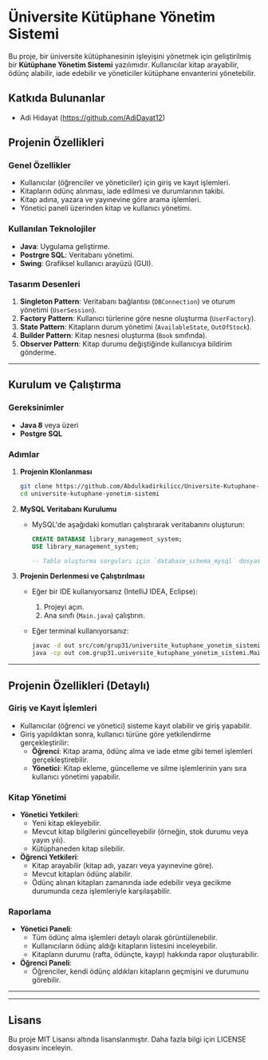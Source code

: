 # Üniversite Kütüphane Yönetim Sistemi

Bu proje, bir üniversite kütüphanesinin işleyişini yönetmek için geliştirilmiş bir **Kütüphane Yönetim Sistemi** yazılımıdır. Kullanıcılar kitap arayabilir, ödünç alabilir, iade edebilir ve yöneticiler kütüphane envanterini yönetebilir.

## **Katkıda Bulunanlar**
- Adi Hidayat (https://github.com/AdiDayat12)

## **Projenin Özellikleri**

### **Genel Özellikler**
- Kullanıcılar (öğrenciler ve yöneticiler) için giriş ve kayıt işlemleri.
- Kitapların ödünç alınması, iade edilmesi ve durumlarının takibi.
- Kitap adına, yazara ve yayınevine göre arama işlemleri.
- Yönetici paneli üzerinden kitap ve kullanıcı yönetimi.

### **Kullanılan Teknolojiler**
- **Java**: Uygulama geliştirme.
- **Postrgre SQL**: Veritabanı yönetimi.
- **Swing**: Grafiksel kullanıcı arayüzü (GUI).

### **Tasarım Desenleri**
1. **Singleton Pattern**: Veritabanı bağlantısı (`DBConnection`) ve oturum yönetimi (`UserSession`).
2. **Factory Pattern**: Kullanıcı türlerine göre nesne oluşturma (`UserFactory`).
3. **State Pattern**: Kitapların durum yönetimi (`AvailableState`, `OutOfStock`).
4. **Builder Pattern**: Kitap nesnesi oluşturma (`Book` sınıfında).
5. **Observer Pattern**: Kitap durumu değiştiğinde kullanıcıya bildirim gönderme.

---

## **Kurulum ve Çalıştırma**

### **Gereksinimler**
- **Java 8** veya üzeri
- **Postgre SQL**

### **Adımlar**
1. **Projenin Klonlanması**
   ```bash
   git clone https://github.com/Abdulkadirkilicc/Universite-Kutuphane-Yonetim-Sistemi.git
   cd universite-kutuphane-yonetim-sistemi
   ```

2. **MySQL Veritabanı Kurulumu**
   - MySQL'de aşağıdaki komutları çalıştırarak veritabanını oluşturun:
     ```sql
     CREATE DATABASE library_management_system;
     USE library_management_system;

     -- Tablo oluşturma sorguları için `database_schema_mysql` dosyasını kullanın.
     ```

3. **Projenin Derlenmesi ve Çalıştırılması**
   - Eğer bir IDE kullanıyorsanız (IntelliJ IDEA, Eclipse):
     1. Projeyi açın.
     2. Ana sınıfı (`Main.java`) çalıştırın.

   - Eğer terminal kullanıyorsanız:
     ```bash
     javac -d out src/com/grup31/universite_kutuphane_yonetim_sistemi/Main.java
     java -cp out com.grup31.universite_kutuphane_yonetim_sistemi.Main
     ```

---

## **Projenin Özellikleri (Detaylı)**

### **Giriş ve Kayıt İşlemleri**
- Kullanıcılar (öğrenci ve yönetici) sisteme kayıt olabilir ve giriş yapabilir.
- Giriş yapıldıktan sonra, kullanıcı türüne göre yetkilendirme gerçekleştirilir:
  - **Öğrenci**: Kitap arama, ödünç alma ve iade etme gibi temel işlemleri gerçekleştirebilir.
  - **Yönetici**: Kitap ekleme, güncelleme ve silme işlemlerinin yanı sıra kullanıcı yönetimi yapabilir.

### **Kitap Yönetimi**
- **Yönetici Yetkileri**:
  - Yeni kitap ekleyebilir.
  - Mevcut kitap bilgilerini güncelleyebilir (örneğin, stok durumu veya yayın yılı).
  - Kütüphaneden kitap silebilir.
- **Öğrenci Yetkileri**:
  - Kitap arayabilir (kitap adı, yazarı veya yayınevine göre).
  - Mevcut kitapları ödünç alabilir.
  - Ödünç alınan kitapları zamanında iade edebilir veya gecikme durumunda ceza işlemleriyle karşılaşabilir.

### **Raporlama**
- **Yönetici Paneli**:
  - Tüm ödünç alma işlemleri detaylı olarak görüntülenebilir.
  - Kullanıcıların ödünç aldığı kitapların listesini inceleyebilir.
  - Kitapların durumu (rafta, ödünçte, kayıp) hakkında rapor oluşturabilir.
- **Öğrenci Paneli**:
  - Öğrenciler, kendi ödünç aldıkları kitapların geçmişini ve durumunu görebilir.

---

---

## **Lisans**
Bu proje MIT Lisansı altında lisanslanmıştır. Daha fazla bilgi için LICENSE dosyasını inceleyin.

